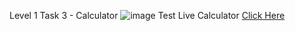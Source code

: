 Level 1 Task 3 - Calculator
![image](https://user-images.githubusercontent.com/79355266/208496671-0401fb17-86e5-4cde-ac2a-b32a875456af.png)
Test Live Calculator <a href="https://mrnitishroy.github.io/calculator/" target="_blank">Click Here </a>
